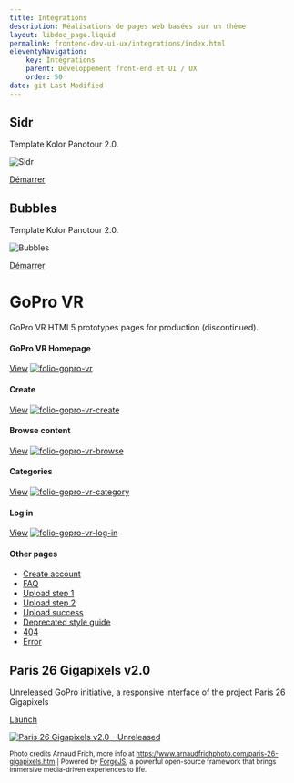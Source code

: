 ```yaml
---
title: Intégrations
description: Réalisations de pages web basées sur un thème
layout: libdoc_page.liquid
permalink: frontend-dev-ui-ux/integrations/index.html
eleventyNavigation:
    key: Intégrations
    parent: Développement front-end et UI / UX
    order: 50
date: git Last Modified
---
```


## Sidr

Template Kolor Panotour 2.0.

![Sidr](https://user-images.githubusercontent.com/13103047/170715827-76383274-9ff5-41c0-b27a-3c43df7df4b6.jpg)

<a href="https://olivier3lanc.github.io/folio-sidr/" class="btn btn-primary">Démarrer</a>

## Bubbles

Template Kolor Panotour 2.0.

![Bubbles](https://user-images.githubusercontent.com/13103047/170713326-68cfaa5f-d7e9-48e3-a0c0-232eba0bde90.jpg)

<a href="https://olivier3lanc.github.io/folio-bubbles/" class="btn btn-primary">Démarrer</a>

# GoPro VR

GoPro VR HTML5 prototypes pages for production (discontinued).

#### GoPro VR Homepage

[View](https://olivier3lanc.github.io/folio-gopro-vr)
[![folio-gopro-vr](https://images.weserv.nl/?url=https://user-images.githubusercontent.com/13103047/170701018-f1910c9b-dff4-4487-a6ad-156a0eae2373.jpg&output=webp&q=30&w=896&dpr=2)](https://olivier3lanc.github.io/folio-gopro-vr)

#### Create
[View](https://olivier3lanc.github.io/folio-gopro-vr/create.html)
[![folio-gopro-vr-create](https://images.weserv.nl/?url=https://user-images.githubusercontent.com/13103047/170701057-8b5122cf-99f8-4c73-9eac-1eeb4969b991.jpg&output=webp&q=30&w=896&dpr=2)](https://olivier3lanc.github.io/folio-gopro-vr/create.html)

#### Browse content
[View](https://olivier3lanc.github.io/folio-gopro-vr/browse.html)
[![folio-gopro-vr-browse](https://images.weserv.nl/?url=https://user-images.githubusercontent.com/13103047/170701065-d2427994-332b-436b-bc4e-28106e25bcd3.jpg&output=webp&q=30&w=896&dpr=2)](https://olivier3lanc.github.io/folio-gopro-vr/browse.html)

#### Categories
[View](https://olivier3lanc.github.io/folio-gopro-vr/category.html)
[![folio-gopro-vr-category](https://images.weserv.nl/?url=https://user-images.githubusercontent.com/13103047/170701059-d411c149-18be-4462-ace8-8fea69dd1d10.jpg&output=webp&q=30&w=896&dpr=2)](https://olivier3lanc.github.io/folio-gopro-vr/category.html)

#### Log in
[View](https://olivier3lanc.github.io/folio-gopro-vr/log-in.html)
[![folio-gopro-vr-log-in](https://images.weserv.nl/?url=https://user-images.githubusercontent.com/13103047/170701053-3995be04-3136-4521-8e97-3d3d55e5d1f9.jpg&output=webp&q=30&w=896&dpr=2)](https://olivier3lanc.github.io/folio-gopro-vr/log-in.html)

#### Other pages

* [Create account](https://olivier3lanc.github.io/folio-gopro-vr/create-account.html)
* [FAQ](https://olivier3lanc.github.io/folio-gopro-vr/faq.html)
* [Upload step 1](https://olivier3lanc.github.io/folio-gopro-vr/upload.html)
* [Upload step 2](https://olivier3lanc.github.io/folio-gopro-vr/upload-step-2.html)
* [Upload success](https://olivier3lanc.github.io/folio-gopro-vr/upload-success.html)
* [Deprecated style guide](https://olivier3lanc.github.io/folio-gopro-vr/style-guide.html)
* [404](https://olivier3lanc.github.io/folio-gopro-vr/404.html)
* [Error](https://olivier3lanc.github.io/folio-gopro-vr/error.html)


## Paris 26 Gigapixels v2.0

Unreleased GoPro initiative, a responsive interface of the project Paris 26 Gigapixels

[Launch](https://olivier3lanc.github.io/p26g-interface/)

[![Paris 26 Gigapixels v2.0 - Unreleased](https://user-images.githubusercontent.com/13103047/170274449-4c872b35-f023-4eba-a2f4-04e9a6b98c89.jpg)](https://olivier3lanc.github.io/p26g-interface/)

<sub>Photo credits Arnaud Frich, more info at https://www.arnaudfrichphoto.com/paris-26-gigapixels.htm | Powered by [ForgeJS](https://forgejs.org/), a powerful open-source framework that brings immersive media-driven experiences to life.</sub>
